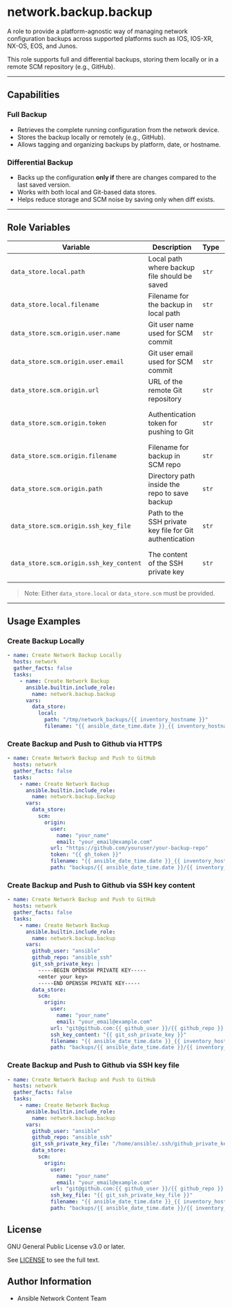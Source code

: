 # network.backup.backup

A role to provide a platform-agnostic way of managing network configuration backups across supported platforms such as IOS, IOS-XR, NX-OS, EOS, and Junos.

This role supports full and differential backups, storing them locally or in a remote SCM repository (e.g., GitHub).

---

## Capabilities

### Full Backup
- Retrieves the complete running configuration from the network device.
- Stores the backup locally or remotely (e.g., GitHub).
- Allows tagging and organizing backups by platform, date, or hostname.

### Differential Backup
- Backs up the configuration **only if** there are changes compared to the last saved version.
- Works with both local and Git-based data stores.
- Helps reduce storage and SCM noise by saving only when diff exists.

---

## Role Variables

| Variable | Description | Type | Required | Default |
|---------|-------------|------|----------|---------|
| `data_store.local.path` | Local path where backup file should be saved | `str` | No | N/A |
| `data_store.local.filename` | Filename for the backup in local path | `str` | No | N/A |
| `data_store.scm.origin.user.name` | Git user name used for SCM commit | `str` | No | N/A |
| `data_store.scm.origin.user.email` | Git user email used for SCM commit | `str` | No | N/A |
| `data_store.scm.origin.url` | URL of the remote Git repository | `str` | Yes (if using SCM) | N/A |
| `data_store.scm.origin.token` | Authentication token for pushing to Git | `str` | Yes (if using SCM HTTPS) | N/A |
| `data_store.scm.origin.filename` | Filename for backup in SCM repo | `str` | Yes (if using SCM) | N/A |
| `data_store.scm.origin.path` | Directory path inside the repo to save backup | `str` | No | N/A |
| `data_store.scm.origin.ssh_key_file` | Path to the SSH private key file for Git authentication | `str` | Yes (if using SCM SSH) | N/A |
| `data_store.scm.origin.ssh_key_content` | The content of the SSH private key | `str` | Yes (if using SCM SSH) | N/A |

> Note: Either `data_store.local` or `data_store.scm` must be provided.

---

## Usage Examples

### Create Backup Locally

```yaml
- name: Create Network Backup Locally
  hosts: network
  gather_facts: false
  tasks:
    - name: Create Network Backup
      ansible.builtin.include_role:
        name: network.backup.backup
      vars:
        data_store:
          local:
            path: "/tmp/network_backups/{{ inventory_hostname }}"
            filename: "{{ ansible_date_time.date }}_{{ inventory_hostname }}.txt"
```

### Create Backup and Push to Github via HTTPS

```yaml
- name: Create Network Backup and Push to GitHub
  hosts: network
  gather_facts: false
  tasks:
    - name: Create Network Backup
      ansible.builtin.include_role:
        name: network.backup.backup
      vars:
        data_store:
          scm:
            origin:
              user:
                name: "your_name"
                email: "your_email@example.com"
              url: "https://github.com/youruser/your-backup-repo"
              token: "{{ gh_token }}"
              filename: "{{ ansible_date_time.date }}_{{ inventory_hostname }}.txt"
              path: "backups/{{ ansible_date_time.date }}/{{ inventory_hostname }}"
```

### Create Backup and Push to Github via SSH key content

```yaml
- name: Create Network Backup and Push to GitHub
  hosts: network
  gather_facts: false
  tasks:
    - name: Create Network Backup
      ansible.builtin.include_role:
        name: network.backup.backup
      vars:
        github_user: "ansible"
        github_repo: "ansible_ssh"
        git_ssh_private_key: |
          -----BEGIN OPENSSH PRIVATE KEY-----
          <enter your key>
          -----END OPENSSH PRIVATE KEY-----
        data_store:
          scm:
            origin:
              user:
                name: "your_name"
                email: "your_email@example.com"
              url: "git@github.com:{{ github_user }}/{{ github_repo }}.git"
              ssh_key_content: "{{ git_ssh_private_key }}"
              filename: "{{ ansible_date_time.date }}_{{ inventory_hostname }}.txt"
              path: "backups/{{ ansible_date_time.date }}/{{ inventory_hostname }}"
```

### Create Backup and Push to Github via SSH key file

```yaml
- name: Create Network Backup and Push to GitHub
  hosts: network
  gather_facts: false
  tasks:
    - name: Create Network Backup
      ansible.builtin.include_role:
        name: network.backup.backup
      vars:
        github_user: "ansible"
        github_repo: "ansible_ssh"
        git_ssh_private_key_file: "/home/ansible/.ssh/github_private_key"
        data_store:
          scm:
            origin:
              user:
                name: "your_name"
                email: "your_email@example.com"
              url: "git@github.com:{{ github_user }}/{{ github_repo }}.git"
              ssh_key_file: "{{ git_ssh_private_key_file }}"
              filename: "{{ ansible_date_time.date }}_{{ inventory_hostname }}.txt"
              path: "backups/{{ ansible_date_time.date }}/{{ inventory_hostname }}"
```

## License

GNU General Public License v3.0 or later.

See [LICENSE](https://www.gnu.org/licenses/gpl-3.0.txt) to see the full text.

## Author Information

- Ansible Network Content Team